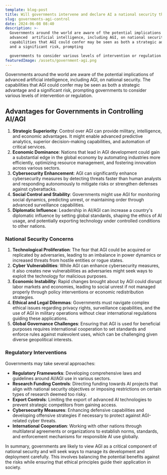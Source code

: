 ```yaml
---
template: blog-post
title: Will governments intervene and declare AI a national security threat?
slug: governments-agi-control
date: 2024-06-08 08:40
description: >-
  Governments around the world are aware of the potential implications of
  advanced  artificial intelligence, including AGI, on national security. The
  capabilities that AGI could confer may be seen as both a strategic advantage
  and a significant risk, prompting 

  governments to consider various levels of intervention or regulation.
featuredImage: /assets/government-agi.png
---
```

Governments around the world are aware of the potential implications of advanced  artificial intelligence, including AGI, on national security. The capabilities that AGI could confer may be seen as both a strategic advantage and a significant risk, prompting 
governments to consider various levels of intervention or regulation.

## Advantages for Governments in Controlling AI/AGI

1. **Strategic Superiority**: Control over AGI can provide military, intelligence, and economic advantages. It might enable advanced predictive analytics, superior decision-making capabilities, and automation of critical services.
2. **Economic Dominance**: Nations that lead in AGI development could gain a substantial edge in the global economy by automating industries more efficiently, optimizing resource management, and fostering innovation across various sectors.
3. **Cybersecurity Enhancement**: AGI can significantly enhance cybersecurity measures by detecting threats faster than human analysts and responding autonomously to mitigate risks or strengthen defenses against cyberattacks.
4. **Social Control and Stability**: Governments might use AGI for monitoring social dynamics, predicting unrest, or maintaining order through advanced surveillance capabilities.
5. **Diplomatic Influence**: Leadership in AI/AGI can increase a country's diplomatic influence by setting global standards, shaping the ethics of AI usage, and potentially exporting technology under controlled conditions to other nations.

### National Security Concerns

1. **Technological Proliferation**: The fear that AGI could be acquired or replicated by adversaries, leading to an imbalance in power dynamics or increased threats from hostile entities or rogue states.
2. **Cyber Vulnerabilities**: While AGI can enhance cybersecurity measures, it also creates new vulnerabilities as adversaries might seek ways to exploit the technology for malicious purposes.
3. **Economic Instability**: Rapid changes brought about by AGI could disrupt labor markets and economies, leading to social unrest if not managed properly through policy interventions or economic redistribution strategies.
4. **Ethical and Legal Dilemmas**: Governments must navigate complex ethical issues regarding privacy rights, surveillance capabilities, and the use of AGI in military operations without clear international regulations guiding these applications.
5. **Global Governance Challenges**: Ensuring that AGI is used for beneficial purposes requires international cooperation to set standards and enforce rules against malevolent uses, which can be challenging given diverse geopolitical interests.

### Regulatory Interventions

Governments may take several approaches:

* **Regulatory Frameworks**: Developing comprehensive laws and guidelines around AI/AGI use in various sectors.
* **Research Funding Controls**: Directing funding towards AI projects that align with national security objectives or imposing restrictions on certain types of research deemed too risky.
* **Export Controls**: Limiting the export of advanced AI technologies to prevent strategic competitors from gaining access.
* **Cybersecurity Measures**: Enhancing defensive capabilities and developing offensive strategies if necessary to protect against AGI-related cyber threats.
* **International Cooperation**: Working with other nations through multilateral agreements or organizations to establish norms, standards, and enforcement mechanisms for responsible AI use globally.

In summary, governments are likely to view AGI as a critical component of national security and will seek ways to manage its development and deployment carefully. This involves balancing the potential benefits against the risks while ensuring that ethical principles guide their application in society.